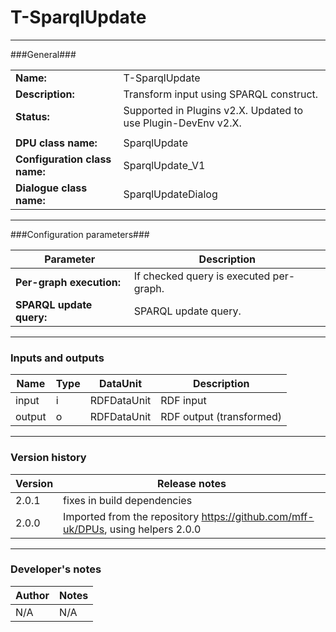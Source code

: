 # T-SparqlUpdate #
----------

###General###

|                              |                                                                              |
|------------------------------|------------------------------------------------------------------------------|
|**Name:**                     |T-SparqlUpdate                                                                |
|**Description:**              |Transform input using SPARQL construct.                                       |
|**Status:**                   |Supported in Plugins v2.X. Updated to use Plugin-DevEnv v2.X.       |
|                              |                                                                              |
|**DPU class name:**           |SparqlUpdate                                                                  | 
|**Configuration class name:** |SparqlUpdate_V1                                                               |
|**Dialogue class name:**      |SparqlUpdateDialog                                                            |

***

###Configuration parameters###

|Parameter                           |Description                                                              |
|------------------------------------|-------------------------------------------------------------------------|
|**Per-graph execution:**            |If checked query is executed per-graph.                                  |
|**SPARQL update query:**            |SPARQL update query.                                                     |

***

### Inputs and outputs ###

|Name           |Type           |DataUnit           |Description                                  |
|---------------|---------------|-------------------|---------------------------------------------|
|input          |i              |RDFDataUnit        |RDF input                                    |
|output         |o              |RDFDataUnit        |RDF output (transformed)                     |

***

### Version history ###

|Version          |Release notes               |
|-----------------|----------------------------|
|2.0.1            | fixes in build dependencies |
|2.0.0            | Imported from the repository https://github.com/mff-uk/DPUs, using helpers 2.0.0 |


***

### Developer's notes ###

|Author           |Notes                           |
|-----------------|--------------------------------|
|N/A              |N/A                             | 
